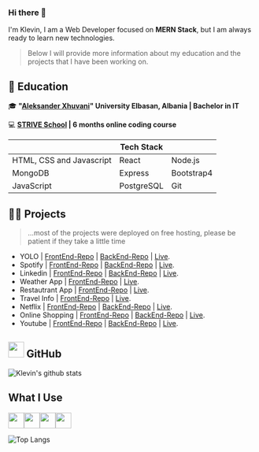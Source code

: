 ### Hi there 👋

I'm Klevin, I am a Web Developer focused on **MERN Stack**, but I am always ready to learn new technologies.

> Below I will provide more information about my education and the projects that I have been working on.


## :school: Education
:mortar_board: <strong>"[Aleksander Xhuvani](https://www.uniel.edu.al/)" University Elbasan, Albania | Bachelor in IT</strong>
        
:computer: <strong>[STRIVE School](https://strive.school/) | 6 months online coding course </strong>

|                |Tech Stack                          |                         |
|----------------|-------------------------------|-----------------------------|
|HTML, CSS and Javascript|React            |Node.js            |
|MongoDB          |Express            |Bootstrap4            |
|JavaScript          |PostgreSQL|Git|

## :man_technologist: Projects

> ...most of the projects were deployed on free hosting, please be patient if they take a little time

- YOLO | [FrontEnd-Repo](https://github.com/klevinb/Solo_Capstone_FE) | [BackEnd-Repo](https://github.com/klevinb/Solo_Capstone_BE) | [Live](https://yolowebsitefe.herokuapp.com/).
- Spotify | [FrontEnd-Repo](https://github.com/klevinb/Spotify_FE) | [BackEnd-Repo](https://github.com/klevinb/Spotify_Backend) | [Live](https://fakespotify.herokuapp.com/).
- Linkedin | [FrontEnd-Repo](https://github.com/klevinb/LinkedinBackend_TBW_FE) | [BackEnd-Repo](https://github.com/klevinb/LinkedinBackend_TBW_AUTH) | [Live](https://linkedinfakefe.herokuapp.com/).
- Weather App | [FrontEnd-Repo](https://github.com/klevinb/WeatherApp) | [Live](http://tsweatherapp.herokuapp.com).
- Restautrant App | [FrontEnd-Repo](https://github.com/klevinb/Pasta_Restaurant) | [Live](http://pastarestaurant.herokuapp.com/).
- Travel Info | [FrontEnd-Repo](https://github.com/klevinb/Travel_App) | [Live](https://thingstodotravel.herokuapp.com/).
- Netflix | [FrontEnd-Repo]() | [BackEnd-Repo]() | [Live]().
- Online Shopping | [FrontEnd-Repo]() | [BackEnd-Repo]() | [Live]().
- Youtube | [FrontEnd-Repo]() | [BackEnd-Repo]() | [Live]().


## <img height="32" width="32" src="https://simpleicons.org/icons/github.svg" /> GitHub
![Klevin's github stats](https://github-readme-stats.vercel.app/api?username=klevinb&count_private=true&hide=issues,prs&show_icons=true&theme=vue&bg_color=white)

## What I Use
<div style="display:flex;">
  <img height="32" width="32" src="https://simpleicons.org/icons/javascript.svg" />
  <img height="32" width="32" src="https://simpleicons.org/icons/mongodb.svg" />
  <img height="32" width="32" src="https://simpleicons.org/icons/node-dot-js.svg" />
  <img height="32" width="32" src="https://simpleicons.org/icons/react.svg" />
</div>

![Top Langs](https://github-readme-stats.vercel.app/api/top-langs/?username=klevinb&layout=compact)
